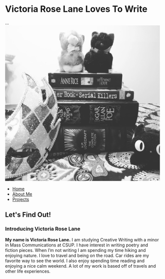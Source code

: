 <html>
 <head>
   <h1>Victoria Rose Lane Loves To Write</h1>
 </head>
 <nav>...</nav>
 <img src="images/Books.jpg" alt="Books,masks,and cats" />
   <Nav>
    <ul>
	<li><a href="index.html">Home</a></li> 
	<li><a href="aboutme.html">About Me</a></li>
	<li><a href="projects.html">Projects</a></li>
    </ul>
   </Nav>
  <body>
    <h2>Let's Find Out!</h2>
    <h3>Introducing Victoria Rose Lane</h3>
    <p1><b>My name is Victoria Rose Lane.</b> I am studying Creative Writing with a minor in Mass Communications at CSUP. I have interest in writing poetry and fiction pieces. When I’m not writing I am spending my time hiking and enjoying nature. I love to travel and being on the road. Car rides are my favorite way to see the world. I also enjoy spending time reading and enjoying a nice calm weekend. A lot of my work is based off of travels and other life experiences.</p1>
   </body>
</html>